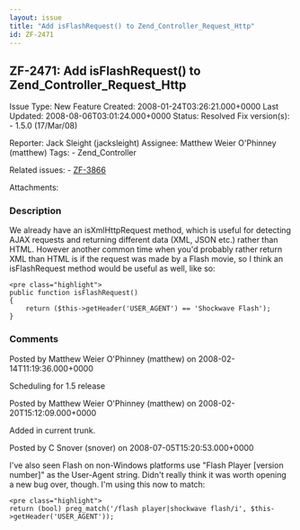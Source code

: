 ```yaml
---
layout: issue
title: "Add isFlashRequest() to Zend_Controller_Request_Http"
id: ZF-2471
---
```


ZF-2471: Add isFlashRequest() to Zend\_Controller\_Request\_Http
----------------------------------------------------------------

 Issue Type: New Feature Created: 2008-01-24T03:26:21.000+0000 Last Updated: 2008-08-06T03:01:24.000+0000 Status: Resolved Fix version(s): - 1.5.0 (17/Mar/08)
 
 Reporter:  Jack Sleight (jacksleight)  Assignee:  Matthew Weier O'Phinney (matthew)  Tags: - Zend\_Controller
 
 Related issues: - [ZF-3866](/issues/browse/ZF-3866)
 
 Attachments: 
### Description

We already have an isXmlHttpRequest method, which is useful for detecting AJAX requests and returning different data (XML, JSON etc.) rather than HTML. However another common time when you'd probably rather return XML than HTML is if the request was made by a Flash movie, so I think an isFlashRequest method would be useful as well, like so:

 
    <pre class="highlight">
    public function isFlashRequest()
    {
        return ($this->getHeader('USER_AGENT') == 'Shockwave Flash');
    }


 

 

### Comments

Posted by Matthew Weier O'Phinney (matthew) on 2008-02-14T11:19:36.000+0000

Scheduling for 1.5 release

 

 

Posted by Matthew Weier O'Phinney (matthew) on 2008-02-20T15:12:09.000+0000

Added in current trunk.

 

 

Posted by C Snover (snover) on 2008-07-05T15:20:53.000+0000

I've also seen Flash on non-Windows platforms use "Flash Player [version number]" as the User-Agent string. Didn't really think it was worth opening a new bug over, though. I'm using this now to match:

 
    <pre class="highlight">
    return (bool) preg_match('/flash player|shockwave flash/i', $this->getHeader('USER_AGENT'));


 

 